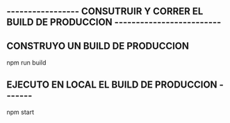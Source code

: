 
##  ----------------- CONSUTRUIR Y CORRER EL BUILD DE PRODUCCION -------------------------

## CONSTRUYO UN BUILD DE PRODUCCION
npm run build

## EJECUTO EN LOCAL EL BUILD DE PRODUCCION -------
npm start

